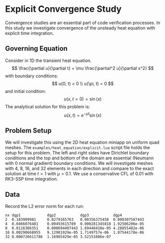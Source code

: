 # Explicit Convergence Study
Convergence studies are an essential part of code verification processes. In this study we investigate convergence of the unsteady heat equation with explicit time integration.

## Governing Equation 
Consider in 1D the transient heat equation.
$$
\frac{\partial u}{\partial t} = \mu \frac{\partial^2 u}{\partial x^2}
$$
with boundary conditions:
$$
u(0, t) = 0 \\
u(\pi, t) = 0
$$
and initial condition:
$$
u(x, t=0) = \sin(x)
$$
The analytical solution for this problem is:
$$
u(x, t) = e^{-\mu t}\sin(x)
$$

## Problem Setup
We will investigate this using the 2D heat equation miniapp on uniform quad meshes.
The `examples/heat_equation/explicit.lua` script file holds the setup for this problem.
The left and right sides have Dirichlet boundary conditions and the top and bottom of the domain are essential (Neumann with 0 normal gradient) boundary conditions.
We will investigate meshes with 4, 8, 16, and 32 elements in each direction and compare to the exact solution at time $t=1$ with $\mu = 0.1$. 
We use a conservative CFL of 0.01 with RK3-SSP time integration.

## Data
Record the L2 error norm for each run:
```
nx dgp1            dgp2           dgp3           dgp4           
2  0.183909981     0.0279165763   0.00356375458  0.000307587443 
4  0.0466076481    0.00493615789  0.000281345818 1.92586206e-05 
8  0.0116306351    0.000694407443 1.69448418e-05 4.28855482e-06 
16 0.00290668955   9.12901929e-05 1.7149757e-06  1.07544178e-06  
32 0.000726611786  1.16985429e-05 3.52151086e-07 

```
